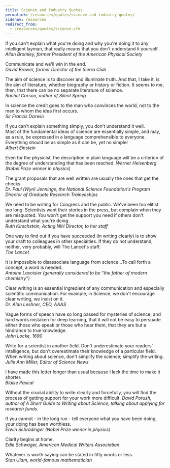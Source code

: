 ```yaml
---
title: Science and Industry Quotes
permalink: /resources/quotes/science-and-industry-quotes/
sidenav: resources
redirect_from:
  - /resources/quotes/science.cfm
---
```


If you can't explain what you're doing and why you're doing it to any intelligent layman, that really means that you don't understand it yourself.<br>
_Allan Bromley, former President of the American Physical Society_

Communicate and we'll win in the end.<br>
_David Brower, former Director of the Sierra Club_

The aim of science is to discover and illuminate truth. And that, I take it, is the aim of literature, whether biography or history or fiction. It seems to me, then, that there can be no separate literature of science.<br>
_Rachel Carson, author of Silent Spring_

In science the credit goes to the man who convinces the world, not to the man to whom the idea first occurs.<br>
_Sir Francis Darwin_

If you can't explain something simply, you don't understand it well.<br>
Most of the fundamental ideas of science are essentially simple, and may, as a rule, be expressed in a language comprehensible to everyone.<br>
Everything should be as simple as it can be, yet no simpler<br>
_Albert Einstein_

Even for the physicist, the description in plain language will be a criterion of the degree of understanding that has been reached. _Werner Heisenberg (Nobel Prize winner in physics)_

The grant proposals that are well written are usually the ones that get the checks.<br>
_Dr. Paul (Wyn) Jennings, the National Science Foundation's Program Director of Graduate Research Traineeships_

We need to be writing for Congress and the public. We've been too elitist too long. Scientists want their stories in the press, but complain when they are misquoted. You won't get the support you need if others don't understand what you're doing.<br>
_Ruth Kirschstein, Acting NIH Director, to her staff_

One way to find out if you have succeeded (in writing clearly) is to show your draft to colleagues in other specialties. If they do not understand, neither, very probably, will The Lancet's staff.<br>
_The Lancet_

It is impossible to disassociate language from science...To call forth a concept, a word is needed.<br>
_Antoine Lavoisier (generally considered to be "the father of modern chemistry")_

Clear writing is an essential ingredient of any communication and especially scientific communication. For example, in Science, we don't encourage clear writing, we insist on it.<br>
_Dr. Alan Leshner, CEO, AAAS_

Vague forms of speech have so long passed for mysteries of science; and hard words mistaken for deep learning, that it will not be easy to persuade either those who speak or those who hear them, that they are but a hindrance to true knowledge.<br>
_John Locke, 1690_

Write for a scientist in another field. Don't underestimate your readers' intelligence, but don't overestimate their knowledge of a particular field. When writing about science, don't simplify the science; simplify the writing.<br>
_Julie Ann Miller, Editor of Science News_

I have made this letter longer than usual because I lack the time to make it shorter.<br>
_Blaise Pascal_

Without the crucial ability to write clearly and forcefully, you will find the process of getting support for your work more difficult. _David Porush, author of A Short Guide to Writing about Science, talking about applying for research funds._

If you cannot - in the long run - tell everyone what you have been doing, your doing has been worthless.<br>
_Erwin Schrodinger (Nobel Prize winner in physics)_

Clarity begins at home.<br>
_Edie Schwager, American Medical Writers Association_

Whatever is worth saying can be stated in fifty words or less.<br>
_Stan Ulam, world-famous mathematician_
